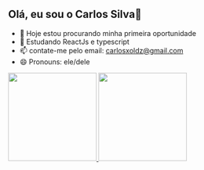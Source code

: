## Olá, eu sou o Carlos Silva👋

- 🔭 Hoje estou procurando minha primeira oportunidade
- 🌱 Estudando ReactJs e typescript
- 📫 contate-me pelo email: carlosxoldz@gmail.com
- 😄 Pronouns: ele/dele

<div>
  <a href="https://github.com/carlinxoldz">
  <img height="180em" src="https://github-readme-stats.vercel.app/api?username=carlinxoldz&show_icons=true&theme=dark&include_all_commits=true&count_private=true"/>
  <img height="180" src="https://github-readme-stats.vercel.app/api/top-langs/?username=carlinxoldz&layout=compact=langs_count=16&theme=dark"/>  
  
  
<div/>
